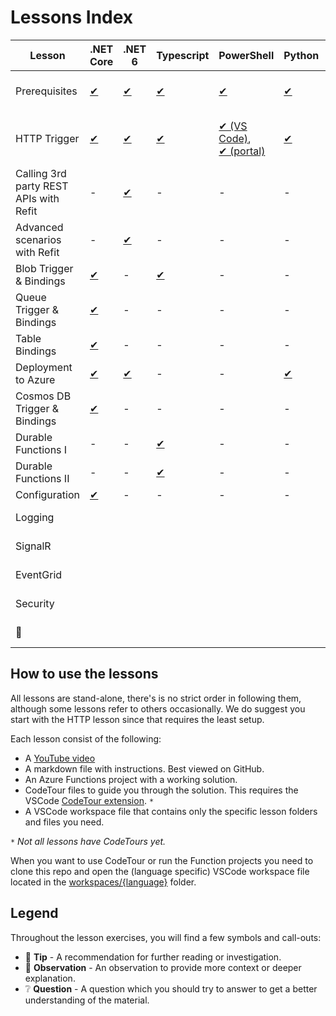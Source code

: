 # Lessons Index

Lesson|.NET Core|.NET 6|Typescript|PowerShell|Python|Contributions by
|-|-|-|-|-|-|-
|Prerequisites|[✔](dotnetcore31/prerequisites/README.md)|[✔](dotnet6/prerequisites/README.md)|[✔](typescript/prerequisites/README.md)|[✔](PowerShell/prerequisites/README.md)|[✔](python/prerequisites/README.md)|Marc, Gwyneth, Barbara, Christian, Dana
|HTTP Trigger|[✔](dotnetcore31/http/README.md)|[✔](dotnet6/http/README.md)|[✔](typescript/http/README.md)|[✔ (VS Code)](PowerShell/http/README.md), <br /> [✔ (portal)](PowerShell/http/http-lesson-powershell-portal.md)|[✔](python/http/README.md)|Marc, Gwyneth, Barbara, Caroline, Christian, Dana
|Calling 3rd party REST APIs with Refit|-|[✔](dotnet6/http-refit/README.md)|-|-|-|Maxime, Marc
|Advanced scenarios with Refit|-|[✔](dotnet6/http-refit-auth/README.md)|-|-|-|Maxime
|Blob Trigger & Bindings|[✔](dotnetcore31/blob/README.md)|-|[✔](typescript/blob/README.md)|-|-|Marc, Gwyneth, Christian
|Queue Trigger & Bindings|[✔](dotnetcore31/queue/README.md)|-|-|-|-|Marc
|Table Bindings|[✔](dotnetcore31/table/README.md)|-|-|-|-|Marc
|Deployment to Azure|[✔](dotnetcore31/deployment/README.md)|[✔](dotnet6/deployment/README.md)|-|-|[✔](python/http/http-lesson-deploy.md)|Marc, Dana
|Cosmos DB Trigger & Bindings|[✔](dotnetcore31/cosmosdb/README.md)|-|-|-|-|Gabriela, Marc
|Durable Functions I |-|-|[✔](typescript/durable-functions/chaining/README.md)|-|-|Christian, Marc
|Durable Functions II |-|-|[✔](typescript/durable-functions/advanced/README.md)|-|-|Christian, Marc
|Configuration|[✔](dotnetcore31/configuration/README.md)|-|-|-|-|Stacy, Marc
|Logging||||||[Contribute as author/presenter?](https://github.com/marcduiker/azure-functions-university/issues/10)
|SignalR||||||[Contribute as author/presenter?](https://github.com/marcduiker/azure-functions-university/issues/13)
|EventGrid||||||[Contribute as author/presenter?](https://github.com/marcduiker/azure-functions-university/issues/13)
|Security||||||[Contribute as author/presenter?](https://github.com/marcduiker/azure-functions-university/issues/6)
|📝||||||[Contribute a new topic?](https://github.com/marcduiker/azure-functions-university/issues/new?assignees=&labels=content&template=content_request.md&title=Content+Request%3A+%3CTITLE%3E)|-|-

## How to use the lessons

All lessons are stand-alone, there's is no strict order in following them, although some lessons refer to others occasionally.
We do suggest you start with the HTTP lesson since that requires the least setup.

Each lesson consist of the following:

* A [YouTube video](http://bit.ly/az-func-uni-playlist)
* A markdown file with instructions. Best viewed on GitHub.
* An Azure Functions project with a working solution.
* CodeTour files to guide you through the solution. This requires the VSCode [CodeTour extension](https://marketplace.visualstudio.com/items?itemName=vsls-contrib.codetour). `*`
* A VSCode workspace file that contains only the specific lesson folders and files you need.

`*` *Not all lessons have CodeTours yet.*

When you want to use CodeTour or run the Function projects you need to clone this repo and open the (language specific) VSCode workspace file located in the [workspaces/{language}](../workspaces) folder.

## Legend

Throughout the lesson exercises, you will find a few symbols and call-outs:

* 📝 __Tip__ - A recommendation for further reading or investigation.
* 🔎 __Observation__ - An observation to provide more context or deeper explanation.
* ❔ __Question__ - A question which you should try to answer to get a better understanding of the material.
